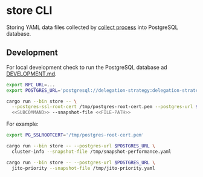 # store CLI

Storing YAML data files collected by [collect process](../collect) into PostgreSQL database.

## Development

For local development check to run the PostgreSQL database ad [DEVELOPMENT.md](../DEVELOPMENT.md).

```bash
export RPC_URL=...
export POSTGRES_URL='postgresql://delegation-strategy:delegation-strategy@localhost:5432/delegation-strategy'

cargo run --bin store -- \
  --postgres-ssl-root-cert /tmp/postgres-root-cert.pem --postgres-url $POSTGRES_URL
  <<SUBCOMMAND>> --snapshot-file <<FILE-PATH>>
```

For example:

```bash
export PG_SSLROOTCERT='/tmp/postgres-root-cert.pem'

cargo run --bin store -- --postgres-url $POSTGRES_URL \
  cluster-info --snapshot-file /tmp/snapshot-performance.yaml

cargo run --bin store -- --postgres-url $POSTGRES_URL \
  jito-priority --snapshot-file /tmp/jito-priority.yaml
```
